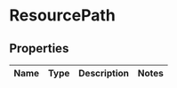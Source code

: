 
# ResourcePath

## Properties
Name | Type | Description | Notes
------------ | ------------- | ------------- | -------------



